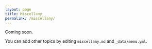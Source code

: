 ```yaml
---
layout: page
title: Miscellany
permalink: /miscellany/
---
```


Coming soon.

<ul>
<!--
	<li><a href="courses">Courses undertaken</a> - A list of important courses that I have completed so far.</li>
	<li><a href="extracurricular">Extracurriculars</a> - A glimpse into my non-academic life!</li>
	<li><a href="travel">Travel</a> - Some moments from my trips to beautiful places around the world.</li>
-->
</ul>

You can add other topics by editing `miscellany.md` and `_data/menu.yml`.
